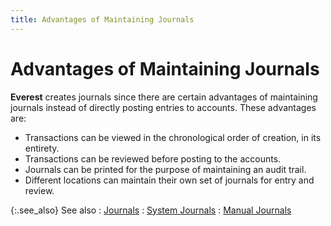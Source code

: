 ```yaml
---
title: Advantages of Maintaining Journals
---
```


# Advantages of Maintaining Journals


**Everest** creates journals since there are certain advantages of maintaining journals instead of directly posting entries to accounts. These advantages are:

- Transactions can be viewed in the chronological order of creation, in its entirety.
- Transactions can be reviewed before posting to the accounts.
- Journals can be printed for the purpose of maintaining an audit trail.
- Different locations can maintain their own set of journals for entry and review.



{:.see_also}
See also
: [Journals]({{site.acc_baseurl}}/accounting-structure-in-everest/journals/journals.html)
: [System Journals]({{site.acc_baseurl}}/accounting-structure-in-everest/journals/system_journals.html)
: [Manual Journals]({{site.acc_baseurl}}/accounting-structure-in-everest/journals/manual_journals.html)
